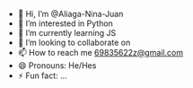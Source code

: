 - 👋 Hi, I’m @Aliaga-Nina-Juan
- 👀 I’m interested in Python
- 🌱 I’m currently learning JS
- 💞️ I’m looking to collaborate on 
- 📫 How to reach me 69835622z@gmail.com
- 😄 Pronouns: He/Hes
- ⚡ Fun fact: ...

<!---
Aliaga-Nina-Juan/Aliaga-Nina-Juan is a ✨ special ✨ repository because its `README.md` (this file) appears on your GitHub profile.
You can click the Preview link to take a look at your changes.
--->

